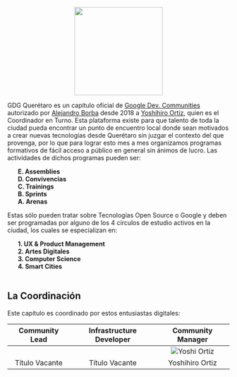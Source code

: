 <p align="center">
<img width="200" height="200" src="https://avatars3.githubusercontent.com/u/62128654?s=200&v=4">
</p>

GDG Querétaro es un capítulo oficial de [Google Dev. Communities](https://developers.google.com/community) autorizado por [Alejandro Borba](https://www.linkedin.com/in/ale-borba/) desde 2018 a [Yoshihiro Ortiz](), quien es el Coordinador en Turno. Esta plataforma existe para que talento de toda la ciudad pueda encontrar un punto de encuentro local donde sean motivados a crear nuevas tecnologías desde Querétaro sin juzgar el contexto del que provenga, por lo que para lograr esto mes a mes organizamos programas formativos de fácil acceso a público en general sin ánimos de lucro.
Las actividades de dichos programas pueden ser:

&nbsp;&nbsp;&nbsp;&nbsp;&nbsp;&nbsp;**E. Assemblies**<br/>
&nbsp;&nbsp;&nbsp;&nbsp;&nbsp;&nbsp;**D. Convivencias**<br/>
&nbsp;&nbsp;&nbsp;&nbsp;&nbsp;&nbsp;**C. Trainings**<br/>
&nbsp;&nbsp;&nbsp;&nbsp;&nbsp;&nbsp;**B. Sprints**<br/>
&nbsp;&nbsp;&nbsp;&nbsp;&nbsp;&nbsp;**A. Arenas**<br/>


Estas sólo pueden tratar sobre Tecnologías Open Source o Google y deben ser programadas por alguno de los 4 círculos de estudio activos en la ciudad, los cuales se especializan en:

&nbsp;&nbsp;&nbsp;&nbsp;&nbsp;&nbsp;**1. UX & Product Management**<br/>
&nbsp;&nbsp;&nbsp;&nbsp;&nbsp;&nbsp;**2. Artes Digitales**<br/>
&nbsp;&nbsp;&nbsp;&nbsp;&nbsp;&nbsp;**3. Computer Science**<br/>
&nbsp;&nbsp;&nbsp;&nbsp;&nbsp;&nbsp;**4. Smart Cities**<br/>
<br/>

## La Coordinación
Este capítulo es coordinado por estos entusiastas digitales:

| Community Lead | Infrastructure Developer | Community Manager |
| :-:            | :-:                      | :-:               |
| ![]() | ![]() | ![Yoshi Ortiz]() |
| Título Vacante | Título Vacante | Yoshihiro Ortiz |
